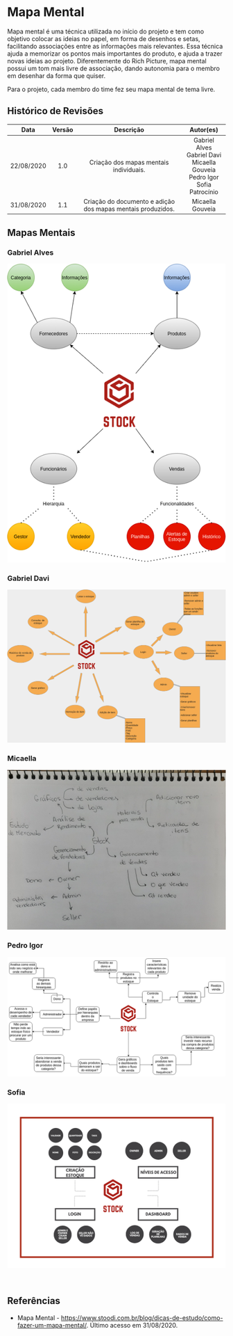 # Mapa Mental

Mapa mental é uma técnica utilizada no início do projeto e tem como objetivo colocar as ideias no papel, em forma de desenhos e setas, facilitando associações entre as informações mais relevantes. Essa técnica ajuda a memorizar os pontos mais importantes do produto, e ajuda a trazer novas ideias ao projeto. Diferentemente do Rich Picture, mapa mental possui um tom mais livre de associação, dando autonomia para o membro em desenhar da forma que quiser.

Para o projeto, cada membro do time fez seu mapa mental de tema livre.

## Histórico de Revisões

|    Data    | Versão |         Descrição         |           Autor(es)            |
| :--------: | :----: | :-----------------------: | :----------------------------: |
| 22/08/2020 |  1.0   |  Criação dos mapas mentais individuais. | Gabriel Alves<br> Gabriel Davi<br> Micaella Gouveia<br> Pedro Igor<br> Sofia Patrocínio | 
| 31/08/2020 |  1.1   |  Criação do documento e adição dos mapas mentais produzidos. | Micaella Gouveia |

## Mapas Mentais

### Gabriel Alves
![Gabriel Alves](../assets/mapaMental/mapaMentalGabrielAlves.png)

### Gabriel Davi
![Gabriel Davi](../assets/mapaMental/mapaMentalGabrielDavi.png)

### Micaella
![Micaella](../assets/mapaMental/mapaMentalMicaella.jpg)

### Pedro Igor
![Pedro Igor](../assets/mapaMental/mapaMentalPedroIgor.png)

### Sofia
![Sofia](../assets/mapaMental/mapaMentalSofia.png)

<br>

## Referências
- Mapa Mental - <https://www.stoodi.com.br/blog/dicas-de-estudo/como-fazer-um-mapa-mental/>. Último acesso em 31/08/2020.